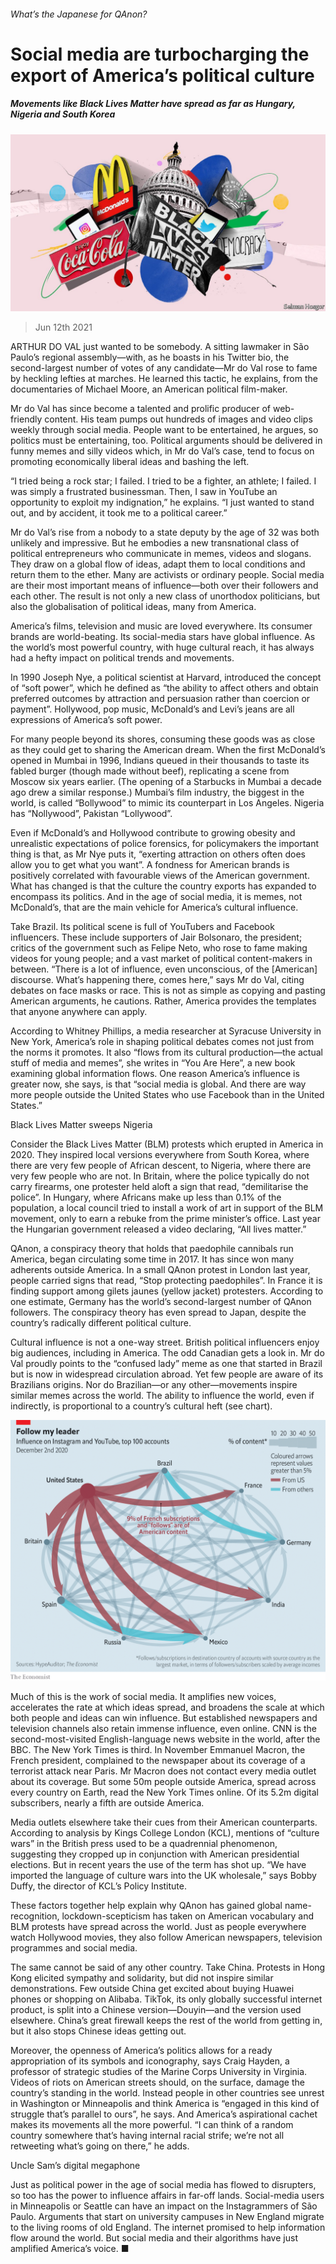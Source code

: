 ###### What’s the Japanese for QAnon?

# Social media are turbocharging the export of America’s political culture 

##### Movements like Black Lives Matter have spread as far as Hungary, Nigeria and South Korea 

![image](images/20210612_IRD001_1.jpg) 

> Jun 12th 2021 

ARTHUR DO VAL just wanted to be somebody. A sitting lawmaker in São Paulo’s regional assembly—with, as he boasts in his Twitter bio, the second-largest number of votes of any candidate—Mr do Val rose to fame by heckling lefties at marches. He learned this tactic, he explains, from the documentaries of Michael Moore, an American political film-maker.

Mr do Val has since become a talented and prolific producer of web-friendly content. His team pumps out hundreds of images and video clips weekly through social media. People want to be entertained, he argues, so politics must be entertaining, too. Political arguments should be delivered in funny memes and silly videos which, in Mr do Val’s case, tend to focus on promoting economically liberal ideas and bashing the left.


“I tried being a rock star; I failed. I tried to be a fighter, an athlete; I failed. I was simply a frustrated businessman. Then, I saw in YouTube an opportunity to exploit my indignation,” he explains. “I just wanted to stand out, and by accident, it took me to a political career.”

Mr do Val’s rise from a nobody to a state deputy by the age of 32 was both unlikely and impressive. But he embodies a new transnational class of political entrepreneurs who communicate in memes, videos and slogans. They draw on a global flow of ideas, adapt them to local conditions and return them to the ether. Many are activists or ordinary people. Social media are their most important means of influence—both over their followers and each other. The result is not only a new class of unorthodox politicians, but also the globalisation of political ideas, many from America.

America’s films, television and music are loved everywhere. Its consumer brands are world-beating. Its social-media stars have global influence. As the world’s most powerful country, with huge cultural reach, it has always had a hefty impact on political trends and movements.

In 1990 Joseph Nye, a political scientist at Harvard, introduced the concept of “soft power”, which he defined as “the ability to affect others and obtain preferred outcomes by attraction and persuasion rather than coercion or payment”. Hollywood, pop music, McDonald’s and Levi’s jeans are all expressions of America’s soft power.

For many people beyond its shores, consuming these goods was as close as they could get to sharing the American dream. When the first McDonald’s opened in Mumbai in 1996, Indians queued in their thousands to taste its fabled burger (though made without beef), replicating a scene from Moscow six years earlier. (The opening of a Starbucks in Mumbai a decade ago drew a similar response.) Mumbai’s film industry, the biggest in the world, is called “Bollywood” to mimic its counterpart in Los Angeles. Nigeria has “Nollywood”, Pakistan “Lollywood”.

Even if McDonald’s and Hollywood contribute to growing obesity and unrealistic expectations of police forensics, for policymakers the important thing is that, as Mr Nye puts it, “exerting attraction on others often does allow you to get what you want”. A fondness for American brands is positively correlated with favourable views of the American government. What has changed is that the culture the country exports has expanded to encompass its politics. And in the age of social media, it is memes, not McDonald’s, that are the main vehicle for America’s cultural influence.

Take Brazil. Its political scene is full of YouTubers and Facebook influencers. These include supporters of Jair Bolsonaro, the president; critics of the government such as Felipe Neto, who rose to fame making videos for young people; and a vast market of political content-makers in between. “There is a lot of influence, even unconscious, of the [American] discourse. What’s happening there, comes here,” says Mr do Val, citing debates on face masks or race. This is not as simple as copying and pasting American arguments, he cautions. Rather, America provides the templates that anyone anywhere can apply.

According to Whitney Phillips, a media researcher at Syracuse University in New York, America’s role in shaping political debates comes not just from the norms it promotes. It also “flows from its cultural production—the actual stuff of media and memes”, she writes in “You Are Here”, a new book examining global information flows. One reason America’s influence is greater now, she says, is that “social media is global. And there are way more people outside the United States who use Facebook than in the United States.”

Black Lives Matter sweeps Nigeria

Consider the Black Lives Matter (BLM) protests which erupted in America in 2020. They inspired local versions everywhere from South Korea, where there are very few people of African descent, to Nigeria, where there are very few people who are not. In Britain, where the police typically do not carry firearms, one protester held aloft a sign that read, “demilitarise the police”. In Hungary, where Africans make up less than 0.1% of the population, a local council tried to install a work of art in support of the BLM movement, only to earn a rebuke from the prime minister’s office. Last year the Hungarian government released a video declaring, “All lives matter.”

QAnon, a conspiracy theory that holds that paedophile cannibals run America, began circulating some time in 2017. It has since won many adherents outside America. In a small QAnon protest in London last year, people carried signs that read, “Stop protecting paedophiles”. In France it is finding support among gilets jaunes (yellow jacket) protesters. According to one estimate, Germany has the world’s second-largest number of QAnon followers. The conspiracy theory has even spread to Japan, despite the country’s radically different political culture.

Cultural influence is not a one-way street. British political influencers enjoy big audiences, including in America. The odd Canadian gets a look in. Mr do Val proudly points to the “confused lady” meme as one that started in Brazil but is now in widespread circulation abroad. Yet few people are aware of its Brazilians origins. Nor do Brazilian—or any other—movements inspire similar memes across the world. The ability to influence the world, even if indirectly, is proportional to a country’s cultural heft (see chart).

![image](images/20210612_IRC933_0.png) 


Much of this is the work of social media. It amplifies new voices, accelerates the rate at which ideas spread, and broadens the scale at which both people and ideas can win influence. But established newspapers and television channels also retain immense influence, even online. CNN is the second-most-visited English-language news website in the world, after the BBC. The New York Times is third. In November Emmanuel Macron, the French president, complained to the newspaper about its coverage of a terrorist attack near Paris. Mr Macron does not contact every media outlet about its coverage. But some 50m people outside America, spread across every country on Earth, read the New York Times online. Of its 5.2m digital subscribers, nearly a fifth are outside America.

Media outlets elsewhere take their cues from their American counterparts. According to analysis by Kings College London (KCL), mentions of “culture wars” in the British press used to be a quadrennial phenomenon, suggesting they cropped up in conjunction with American presidential elections. But in recent years the use of the term has shot up. “We have imported the language of culture wars into the UK wholesale,” says Bobby Duffy, the director of KCL’s Policy Institute.

These factors together help explain why QAnon has gained global name-recognition, lockdown-scepticism has taken on American vocabulary and BLM protests have spread across the world. Just as people everywhere watch Hollywood movies, they also follow American newspapers, television programmes and social media.

The same cannot be said of any other country. Take China. Protests in Hong Kong elicited sympathy and solidarity, but did not inspire similar demonstrations. Few outside China get excited about buying Huawei phones or shopping on Alibaba. TikTok, its only globally successful internet product, is split into a Chinese version—Douyin—and the version used elsewhere. China’s great firewall keeps the rest of the world from getting in, but it also stops Chinese ideas getting out.

Moreover, the openness of America’s politics allows for a ready appropriation of its symbols and iconography, says Craig Hayden, a professor of strategic studies of the Marine Corps University in Virginia. Videos of riots on American streets should, on the surface, damage the country’s standing in the world. Instead people in other countries see unrest in Washington or Minneapolis and think America is “engaged in this kind of struggle that’s parallel to ours”, he says. And America’s aspirational cachet makes its movements all the more powerful. “I can think of a random country somewhere that’s having internal racial strife; we’re not all retweeting what’s going on there,” he adds.

Uncle Sam’s digital megaphone

Just as political power in the age of social media has flowed to disrupters, so too has the power to influence affairs in far-off lands. Social-media users in Minneapolis or Seattle can have an impact on the Instagrammers of São Paulo. Arguments that start on university campuses in New England migrate to the living rooms of old England. The internet promised to help information flow around the world. But social media and their algorithms have just amplified America’s voice. ■


